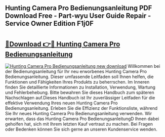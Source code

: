 ## Hunting Camera Pro Bedienungsanleitung PDF Download Free - Part-wyu User Guide Repair - Service Owner Edition F1j0F

# <h2><a href="http://df2lnq.blite.top/?on=Hunting+Camera+Pro+Bedienungsanleitung">🔗Download 👉🔴 Hunting Camera Pro Bedienungsanleitung</a></h2>

[![Hunting Camera Pro Bedienungsanleitung new download](https://i.imgur.com/lujVjoI.png)](http://df2lnq.blite.top/?on=Hunting+Camera+Pro+Bedienungsanleitung)
Willkommen bei der Bedienungsanleitung für Ihr neu erworbenes Hunting Camera Pro Bedienungsanleitung. Dieser umfassende Leitfaden soll Ihnen helfen, die Funktionen und Fähigkeiten Ihres Produkts zu beherrschen. Im Inneren finden Sie detaillierte Informationen zu Installation, Verwendung, Wartung und Fehlerbehebung. Bitte bewahren Sie dieses Handbuch zum späteren Nachschlagen auf.Dieses Handbuch ist Ihr zuverlässiger Leitfaden für die effektive Verwendung Ihres neuen Hunting Camera Pro Bedienungsanleitung. Erleben Sie die Effizienz der Funktionsliste, während Sie Ihr neues Hunting Camera Pro Bedienungsanleitung verwenden. Wir erwarten, dass das Hunting Camera Pro BedienungsanleitungD Ihnen dabei geholfen hat, sich mit Ihrem letzten Kauf vertraut zu machen. Bei Fragen oder Bedenken können Sie sich gerne an unseren Kundenservice wenden.
